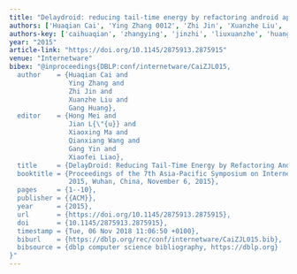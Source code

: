 ```yaml
---
title: "Delaydroid: reducing tail-time energy by refactoring android apps"
authors: ['Huaqian Cai', 'Ying Zhang 0012', 'Zhi Jin', 'Xuanzhe Liu', 'Gang Huang 0001']
authors-key: ['caihuaqian', 'zhangying', 'jinzhi', 'liuxuanzhe', 'huanggang']
year: "2015"
article-link: "https://doi.org/10.1145/2875913.2875915"
venue: "Internetware"
bibex: "@inproceedings{DBLP:conf/internetware/CaiZJL015,
  author    = {Huaqian Cai and
               Ying Zhang and
               Zhi Jin and
               Xuanzhe Liu and
               Gang Huang},
  editor    = {Hong Mei and
               Jian L{\"{u}} and
               Xiaoxing Ma and
               Qianxiang Wang and
               Gang Yin and
               Xiaofei Liao},
  title     = {DelayDroid: Reducing Tail-Time Energy by Refactoring Android Apps},
  booktitle = {Proceedings of the 7th Asia-Pacific Symposium on Internetware, Internetware
               2015, Wuhan, China, November 6, 2015},
  pages     = {1--10},
  publisher = {{ACM}},
  year      = {2015},
  url       = {https://doi.org/10.1145/2875913.2875915},
  doi       = {10.1145/2875913.2875915},
  timestamp = {Tue, 06 Nov 2018 11:06:50 +0100},
  biburl    = {https://dblp.org/rec/conf/internetware/CaiZJL015.bib},
  bibsource = {dblp computer science bibliography, https://dblp.org}
}"
---
```

